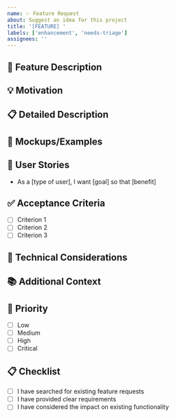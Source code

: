 ```yaml
---
name: ✨ Feature Request
about: Suggest an idea for this project
title: '[FEATURE] '
labels: ['enhancement', 'needs-triage']
assignees: ''
---
```


## 🚀 Feature Description

<!-- A clear and concise description of the feature you'd like to see -->

## 💡 Motivation

<!-- Explain why this feature would be useful and what problem it solves -->

## 📋 Detailed Description

<!-- Provide a detailed description of how this feature should work -->

## 🎨 Mockups/Examples

<!-- If applicable, add mockups, wireframes, or examples -->

## 🔄 User Stories

<!-- Describe the feature from the user's perspective -->

- As a [type of user], I want [goal] so that [benefit]

## ✅ Acceptance Criteria

<!-- Define what needs to be implemented for this feature to be considered complete -->

- [ ] Criterion 1
- [ ] Criterion 2
- [ ] Criterion 3

## 🔧 Technical Considerations

<!-- Any technical details, constraints, or considerations -->

## 📚 Additional Context

<!-- Add any other context, screenshots, or examples about the feature request -->

## 🎯 Priority

<!-- How important is this feature? -->

- [ ] Low
- [ ] Medium
- [ ] High
- [ ] Critical

## 📋 Checklist

- [ ] I have searched for existing feature requests
- [ ] I have provided clear requirements
- [ ] I have considered the impact on existing functionality
